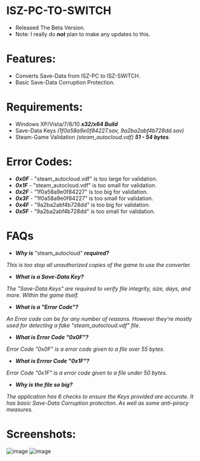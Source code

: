 # ISZ-PC-TO-SWITCH
- Released The Beta Version.
- Note: I really do ***not*** plan to make any updates to this.

# Features:
- Converts Save-Data from ISZ-PC to ISZ-SWITCH.
- Basic Save-Data Corruption Protection.

# Requirements:
- Windows XP/Vista/7/8/10 ***x32/x64 Build***
- Save-Data Keys *(1f0a58a9e0f84227.sav, 9a2ba2abf4b728dd.sav)*
- Steam-Game Validation *(steam_autocloud.vdf)* ***51 - 54 bytes***.

# Error Codes:
- ***0x0F*** - "steam_autocloud.vdf" is too large for validation.
- ***0x1F*** - "steam_autocloud.vdf" is too small for validation.
- ***0x2F*** - "1f0a58a9e0f84227" is too big for validation.
- ***0x3F*** - "1f0a58a9e0f84227" is too small for validation.
- ***0x4F*** - "9a2ba2abf4b728dd" is too big for validation.
- ***0x5F*** - "9a2ba2abf4b728dd" is too small for validation.



# FAQs
- ***Why is*** "steam_autocloud" ***required?***

*This is too stop all unauthorized copies of the game to use the converter.*

- ***What is a Save-Data Key?***

*The "Save-Data Keys" are required to verify file integrity, size, days, and more. Within the game itself.*

- ***What is a "Error Code"?***

*An Error code can be for any number of reasons. However they're mostly used for detecting a fake "steam_autocloud.vdf" file.*

- ***What is Error Code "0x0F"?***

*Error Code "0x0F" is a error code given to a file over 55 bytes.*

- ***What is Errror Code "0x1F"?***

*Error Code "0x1F" is a error code given to a file under 50 bytes.*

- ***Why is the file so big?***

*The application has 6 checks to ensure the Keys provided are accurate. It has basic Save-Data Corruption protection. As well as some anti-piracy measures.*


# Screenshots:
![image](https://user-images.githubusercontent.com/78656905/183311418-d5eb2981-9073-4094-b399-a75e97cf4a79.png)
![image](https://user-images.githubusercontent.com/78656905/183311455-9e195b41-70f0-4d36-b45d-0a21d8ea7137.png)
